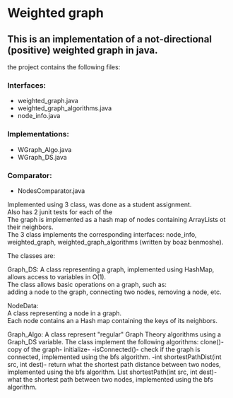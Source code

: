 # Weighted graph 
## This is an implementation of a not-directional (positive) weighted graph in java.
the project contains the following files: 
### Interfaces:
- weighted_graph.java
- weighted_graph_algorithms.java
- node_info.java
### Implementations:
- WGraph_Algo.java
- WGraph_DS.java
### Comparator: 
- NodesComparator.java






Implemented using 3 class, was done as a student assignment.  
Also has 2 junit tests for each of the   
The graph is implemented as a hash map of nodes containing ArrayLists ot their neighbors.  
The 3 class implements the corresponding interfaces: node_info, weighted_graph,     weighted_graph_algorithms (written by boaz benmoshe).  
 


The classes are:

Graph_DS: A class representing a graph, implemented using HashMap,  
allows access to variables in O(1).  
The class allows basic operations on a graph, such as:   
adding a node to the graph, connecting two nodes, removing a node, etc.  

NodeData:  
A class representing a node in a graph.  
Each node contains an a Hash map containing the keys of its neighbors.  

Graph_Algo: A class represent "regular" Graph Theory algorithms using a Graph_DS variable. The class implement the following algorithms: 
clone()- copy of the graph-
 initialize-
 -isConnected()- check if the graph is connected, implemented using the bfs algorithm.
-int shortestPathDist(int src, int dest)- return what the shortest path distance between two nodes, implemented using the bfs algorithm.
List<Node> shortestPath(int src, int dest)- what the shortest path between two nodes, implemented using the bfs algorithm.

